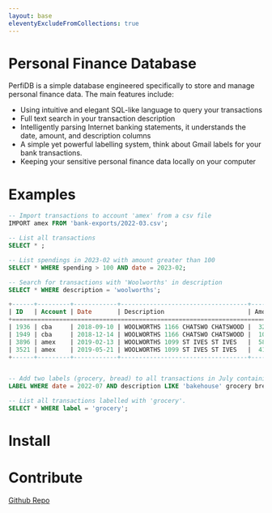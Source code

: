 ```yaml
---
layout: base
eleventyExcludeFromCollections: true
---
```


# Personal Finance Database

PerfiDB is a simple database engineered specifically to store and manage personal finance data. The main features include:

- Using intuitive and elegant SQL-like language to query your transactions
- Full text search in your transaction description
- Intelligently parsing Internet banking statements, it understands the date, amount, and description columns
- A simple yet powerful labelling system, think about Gmail labels for your bank transactions.
- Keeping your sensitive personal finance data locally on your computer

# Examples
```sql
-- Import transactions to account 'amex' from a csv file
IMPORT amex FROM 'bank-exports/2022-03.csv';

-- List all transactions
SELECT * ;

-- List spendings in 2023-02 with amount greater than 100
SELECT * WHERE spending > 100 AND date = 2023-02;

-- Search for transactions with 'Woolworths' in description
SELECT * WHERE description = 'woolworths';

+------+---------+------------+-----------------------------------+--------+--------+
| ID   | Account | Date       | Description                       | Amount | Labels |
+===================================================================================+
| 1936 | cba     | 2018-09-10 | WOOLWORTHS 1166 CHATSWO CHATSWOOD |  32.85 |        |
| 1949 | cba     | 2018-12-14 | WOOLWORTHS 1166 CHATSWO CHATSWOOD |  10.05 |        |
| 3896 | amex    | 2019-02-13 | WOOLWORTHS 1099 ST IVES ST IVES   |  58.05 |        |
| 3521 | amex    | 2019-05-21 | WOOLWORTHS 1099 ST IVES ST IVES   |  41.26 |        |
+------+---------+------------+-----------------------------------+--------+--------+


-- Add two labels (grocery, bread) to all transactions in July containing description text 'bakehouse'
LABEL WHERE date = 2022-07 AND description LIKE 'bakehouse' grocery bread;

-- List all transactions labelled with 'grocery'.
SELECT * WHERE label = 'grocery';
```


# Install


# Contribute
[Github Repo](https://github.com/perfidb/perfidb)
